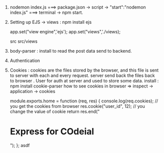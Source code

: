1.  nodemon index.js ===> package.json -> script -> "start":"nodemon index.js" ===> terminal ->
    npm start.

2.  Setting up EJS -> views
    : npm install ejs

    app.set("view engine",'ejs');
    app.set("views",'./views);

    src
    src/views

3.  body-parser : install to read the post data send to backend.
4.  Authentication
5.  Cookies : cookies are the files stored by the browser, and this file is sent to server with each
    and every request. server send back the files back to browser . User for auth at server and used
    to store some data.
    install : npm install cookie-parser
    how to see cookies in browser => inspect -> application -> cookies

    module.exports.home = function (req, res) {
    console.log(req.cookies); // you get the cookies from browser
    res.cookie("user_id", 12); // you change the value of cookie
    return res.end("<h1>Express for COdeial</h1>");
    };
    asdf
